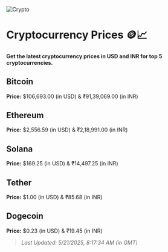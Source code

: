 
![Crypto](https://www.techguide.com.au/wp-content/uploads/2020/11/crypto3.jpeg)

# Cryptocurrency Prices 🪙📈

#### Get the latest cryptocurrency prices in USD and INR for top 5 cryptocurrencies.

## Bitcoin

**Price:** $106,693.00 (in USD) & ₹91,39,069.00 (in INR)

## Ethereum

**Price:** $2,556.59 (in USD) & ₹2,18,991.00 (in INR)

## Solana

**Price:** $169.25 (in USD) & ₹14,497.25 (in INR)

## Tether

**Price:** $1.00 (in USD) & ₹85.68 (in INR)

## Dogecoin

**Price:** $0.23 (in USD) & ₹19.45 (in INR)

> _Last Updated: 5/21/2025, 8:17:34 AM (in GMT)_
